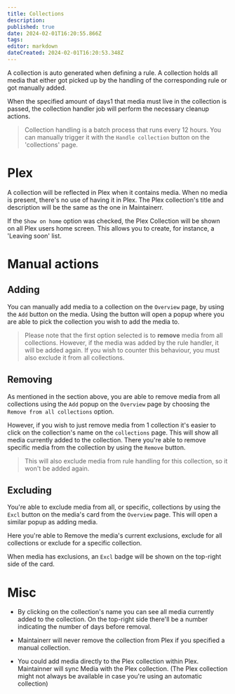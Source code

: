 ```yaml
---
title: Collections
description: 
published: true
date: 2024-02-01T16:20:55.866Z
tags: 
editor: markdown
dateCreated: 2024-02-01T16:20:53.348Z
---
```


A collection is auto generated when defining a rule. A collection holds all media that either got picked up by the handling of the corresponding rule or got manually added. 

When the specified amount of days1 that media must live in the collection is passed, the collection handler job will perform the necessary cleanup actions.

> Collection handling is a batch process that runs every 12 hours. You can manually trigger it with the `Handle collection` button on the 'collections' page.

# Plex

A collection will be reflected in Plex when it contains media. When no media is present, there's no use of having it in Plex. The Plex collection's title and description will be the same as the one in Maintainerr. 

If the `Show on home` option was checked, the Plex Collection will be shown on all Plex users home screen. This allows you to create, for instance, a 'Leaving soon' list.

# Manual actions

## Adding

You can manually add media to a collection on the `Overview` page, by using the `Add` button on the media. Using the button will open a popup where you are able to pick the collection you wish to add the media to. 

> Please note that the first option selected is to **remove** media from all collections. However, if the media was added by the rule handler, it will be added again. If you wish to counter this behaviour, you must also exclude it from all collections.

## Removing

As mentioned in the section above, you are able to remove media from all collections using the `Add` popup on the `Overview` page by choosing the `Remove from all collections` option.

However, if you wish to just remove media from 1 collection it's easier to click on the collection's name on the `collections` page. This will show all media currently added to the collection. There you're able to remove specific media from the collection by using the `Remove` button. 

> This will also exclude media from rule handling for this collection, so it won't be added again.

## Excluding
You're able to exclude media from all, or specific, collections by using the `Excl` button on the media's card from the `Overview` page. This will open a similar popup as adding media. 

Here you're able to Remove the media's current exclusions, exclude for all collections or exclude for a specific collection.

When media has exclusions, an `Excl` badge will be shown on the top-right side of the card.

# Misc

- By clicking on the collection's name you can see all media currently added to the collection. On the top-right side there'll be a number indicating the number of days before removal.

- Maintainerr will never remove the collection from Plex if you specified a manual collection. 

- You could add media directly to the Plex collection within Plex. Maintainner will sync Media with the Plex collection. (The Plex collection might not always be available in case you're using an automatic collection)
